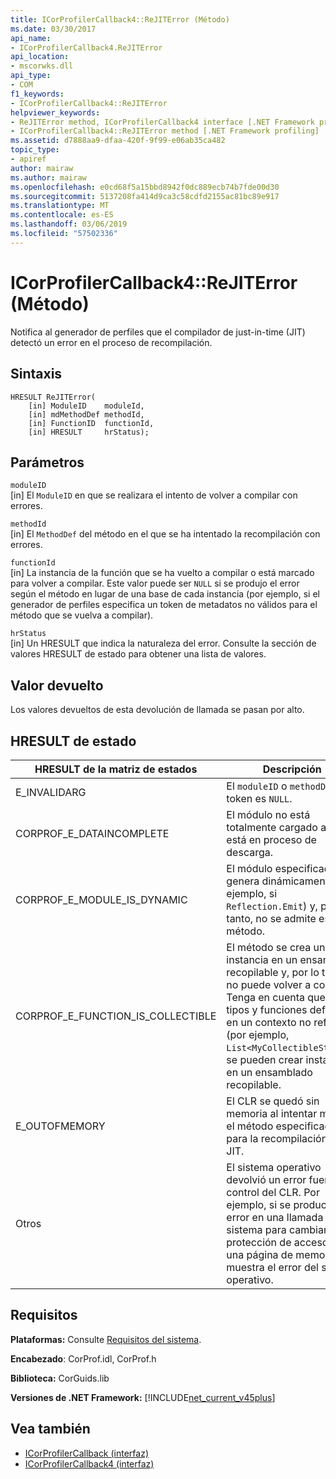 ```yaml
---
title: ICorProfilerCallback4::ReJITError (Método)
ms.date: 03/30/2017
api_name:
- ICorProfilerCallback4.ReJITError
api_location:
- mscorwks.dll
api_type:
- COM
f1_keywords:
- ICorProfilerCallback4::ReJITError
helpviewer_keywords:
- ReJITError method, ICorProfilerCallback4 interface [.NET Framework profiling]
- ICorProfilerCallback4::ReJITError method [.NET Framework profiling]
ms.assetid: d7888aa9-dfaa-420f-9f99-e06ab35ca482
topic_type:
- apiref
author: mairaw
ms.author: mairaw
ms.openlocfilehash: e0cd68f5a15bbd8942f0dc889ecb74b7fde00d30
ms.sourcegitcommit: 5137208fa414d9ca3c58cdfd2155ac81bc89e917
ms.translationtype: MT
ms.contentlocale: es-ES
ms.lasthandoff: 03/06/2019
ms.locfileid: "57502336"
---
```

# <a name="icorprofilercallback4rejiterror-method"></a>ICorProfilerCallback4::ReJITError (Método)
Notifica al generador de perfiles que el compilador de just-in-time (JIT) detectó un error en el proceso de recompilación.  
  
## <a name="syntax"></a>Sintaxis  
  
```  
HRESULT ReJITError(  
    [in] ModuleID    moduleId,  
    [in] mdMethodDef methodId,  
    [in] FunctionID  functionId,  
    [in] HRESULT     hrStatus);  
```  
  
## <a name="parameters"></a>Parámetros  
 `moduleID`  
 [in] El `ModuleID` en que se realizara el intento de volver a compilar con errores.  
  
 `methodId`  
 [in] El `MethodDef` del método en el que se ha intentado la recompilación con errores.  
  
 `functionId`  
 [in] La instancia de la función que se ha vuelto a compilar o está marcado para volver a compilar. Este valor puede ser `NULL` si se produjo el error según el método en lugar de una base de cada instancia (por ejemplo, si el generador de perfiles especifica un token de metadatos no válidos para el método que se vuelva a compilar).  
  
 `hrStatus`  
 [in] Un HRESULT que indica la naturaleza del error. Consulte la sección de valores HRESULT de estado para obtener una lista de valores.  
  
## <a name="return-value"></a>Valor devuelto  
 Los valores devueltos de esta devolución de llamada se pasan por alto.  
  
## <a name="status-hresults"></a>HRESULT de estado  
  
|HRESULT de la matriz de estados|Descripción|  
|--------------------------|-----------------|  
|E_INVALIDARG|El `moduleID` o `methodDef` token es `NULL`.|  
|CORPROF_E_DATAINCOMPLETE|El módulo no está totalmente cargado aún o está en proceso de descarga.|  
|CORPROF_E_MODULE_IS_DYNAMIC|El módulo especificado se genera dinámicamente (por ejemplo, si `Reflection.Emit`) y, por tanto, no se admite este método.|  
|CORPROF_E_FUNCTION_IS_COLLECTIBLE|El método se crea una instancia en un ensamblado recopilable y, por lo tanto, no puede volver a compilar. Tenga en cuenta que los tipos y funciones definidas en un contexto no reflexión (por ejemplo, `List<MyCollectibleStruct>`) se pueden crear instancias en un ensamblado recopilable.|  
|E_OUTOFMEMORY|El CLR se quedó sin memoria al intentar marcar el método especificado para la recompilación con JIT.|  
|Otros|El sistema operativo devolvió un error fuera del control del CLR. Por ejemplo, si se produce un error en una llamada del sistema para cambiar la protección de acceso de una página de memoria, se muestra el error del sistema operativo.|  
  
## <a name="requirements"></a>Requisitos  
 **Plataformas:** Consulte [Requisitos del sistema](../../../../docs/framework/get-started/system-requirements.md).  
  
 **Encabezado**: CorProf.idl, CorProf.h  
  
 **Biblioteca:** CorGuids.lib  
  
 **Versiones de .NET Framework:** [!INCLUDE[net_current_v45plus](../../../../includes/net-current-v45plus-md.md)]  
  
## <a name="see-also"></a>Vea también
- [ICorProfilerCallback (interfaz)](../../../../docs/framework/unmanaged-api/profiling/icorprofilercallback-interface.md)
- [ICorProfilerCallback4 (interfaz)](../../../../docs/framework/unmanaged-api/profiling/icorprofilercallback4-interface.md)
